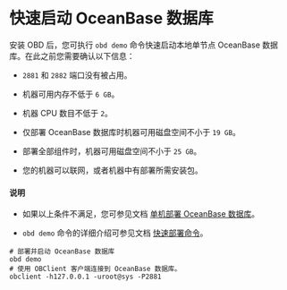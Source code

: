 # 快速启动 OceanBase 数据库

安装 OBD 后，您可执行 `obd demo` 命令快速启动本地单节点 OceanBase 数据库。在此之前您需要确认以下信息：

* `2881` 和 `2882` 端口没有被占用。

* 机器可用内存不低于 `6 GB`。

* 机器 CPU 数目不低于 `2`。

* 仅部署 OceanBase 数据库时机器可用磁盘空间不小于 `19 GB`。

* 部署全部组件时，机器可用磁盘空间不小于 `25 GB`。

* 您的机器可以联网，或者机器中有部署所需安装包。

<main id="notice" type='explain'>
  <h4>说明</h4>
  <ul>
  <li>
  <p>如果以上条件不满足，您可参见文档 <a href="../400.user-guide/200.start-the-oceanbase-cluster-by-using-obd.md">单机部署 OceanBase 数据库</a>。</p>
  </li>
  <li>
  <p><code>obd demo</code> 命令的详细介绍可参见文档 <a href="../300.obd-command/000.obd-demo.md">快速部署命令</a>。</p>
  </li>
  </ul>
</main>

```shell
# 部署并启动 OceanBase 数据库
obd demo
# 使用 OBClient 客户端连接到 OceanBase 数据库。
obclient -h127.0.0.1 -uroot@sys -P2881
```
